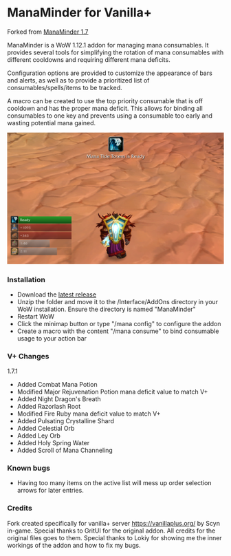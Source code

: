 # ManaMinder for Vanilla+

Forked from [ManaMinder 1.7](https://github.com/GritsUI/ManaMinder)

ManaMinder is a WoW 1.12.1 addon for managing mana consumables. It provides several tools for simplifying the rotation of mana consumables with different cooldowns and requiring different mana deficits.

Configuration options are provided to customize the appearance of bars and alerts, as well as to provide a prioritized list of consumables/spells/items to be tracked.

A macro can be created to use the top priority consumable that is off cooldown and has the proper mana deficit. This allows for binding all consumables to one key and prevents using a consumable too early and wasting potential mana gained. 

![ManaMinder](docs/images/Screenshot1.png)

### Installation ###

* Download the [latest release](https://github.com/GritsUI/ManaMinder/releases)
* Unzip the folder and move it to the /Interface/AddOns directory in your WoW installation. Ensure the directory is named "ManaMinder"
* Restart WoW
* Click the minimap button or type "/mana config" to configure the addon
* Create a macro with the content "/mana consume" to bind consumable usage to your action bar


### V+ Changes ###

1.7.1
* Added Combat Mana Potion
* Modified Major Rejuvenation Potion mana deficit value to match V+
* Added Night Dragon's Breath
* Added Razorlash Root
* Modified Fire Ruby mana deficit value to match V+
* Added Pulsating Crystalline Shard
* Added Celestial Orb
* Added Ley Orb
* Added Holy Spring Water
* Added Scroll of Mana Channeling

### Known bugs ###

- Having too many items on the active list will mess up order selection arrows for later entries.

### Credits ###

Fork created specifically for vanilla+ server https://vanillaplus.org/ by Scyn in-game.
Special thanks to GritUI for the original addon. All credits for the original files goes to them.
Special thanks to Lokiy for showing me the inner workings of the addon and how to fix my bugs.
